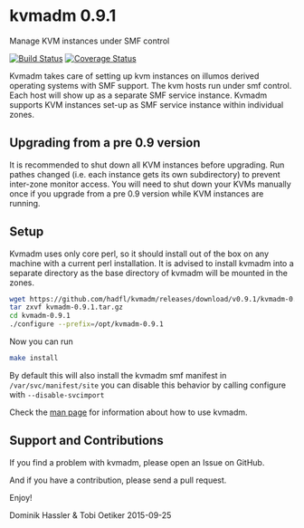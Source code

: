 kvmadm 0.9.1
============
Manage KVM instances under SMF control

[![Build Status](https://travis-ci.org/hadfl/kvmadm.svg?branch=master)](https://travis-ci.org/hadfl/kvmadm)
[![Coverage Status](https://img.shields.io/coveralls/hadfl/kvmadm.svg)](https://coveralls.io/r/hadfl/kvmadm?branch=master)

Kvmadm takes care of setting up kvm instances on illumos derived operating
systems with SMF support.  The kvm hosts run under smf control.  Each host
will show up as a separate SMF service instance. Kvmadm supports KVM instances
set-up as SMF service instance within individual zones.

Upgrading from a pre 0.9 version
----------------------------------

It is recommended to shut down all KVM instances before upgrading. Run pathes changed (i.e. each
instance gets its own subdirectory) to prevent inter-zone monitor access. 
You will need to shut down your KVMs manually once if you upgrade from a pre 0.9 version while KVM instances are running.

Setup
-----

Kvmadm uses only core perl, so it should install out of the box on any machine with a current perl installation.
It is advised to install kvmadm into a separate directory as the base directory of kvmadm will be mounted in the zones.

```sh
wget https://github.com/hadfl/kvmadm/releases/download/v0.9.1/kvmadm-0.9.1.tar.gz
tar zxvf kvmadm-0.9.1.tar.gz
cd kvmadm-0.9.1
./configure --prefix=/opt/kvmadm-0.9.1 
```

Now you can run

```sh
make install
```

By default this will also install the kvmadm smf manifest in
```/var/svc/manifest/site``` you can disable this behavior by calling
configure with ```--disable-svcimport``` 

Check the [man page](doc/kvmadm.pod) for information about how to use kvmadm.

Support and Contributions
-------------------------
If you find a problem with kvmadm, please open an Issue on GitHub.

And if you have a contribution, please send a pull request.

Enjoy!

Dominik Hassler & Tobi Oetiker
2015-09-25
